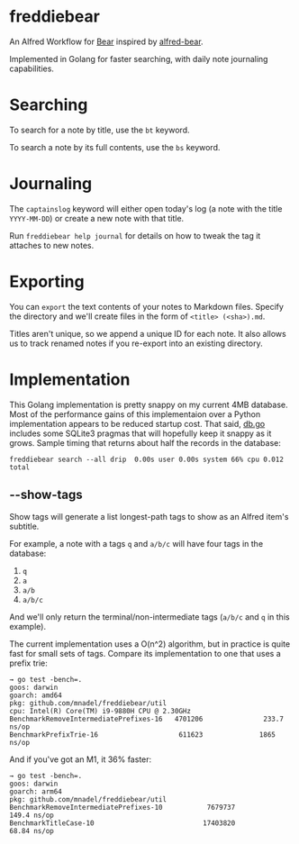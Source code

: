 # freddiebear

An Alfred Workflow for [Bear](https://bear.app) inspired by [alfred-bear](https://github.com/chrisbro/alfred-bear).

Implemented in Golang for faster searching, with daily note journaling capabilities.

# Searching

To search for a note by title, use the `bt` keyword.

To search a note by its full contents, use the `bs` keyword.

# Journaling

The `captainslog` keyword will either open today's log (a note with the title `YYYY-MM-DD`) or create a new note with that title.

Run `freddiebear help journal` for details on how to tweak the tag it attaches to new notes.

# Exporting

You can `export` the text contents of your notes to Markdown files. Specify the directory and we'll create files in the form of `<title> (<sha>).md`.

Titles aren't unique, so we append a unique ID for each note. It also allows us to track renamed notes if you re-export into an existing directory.

# Implementation

This Golang implementation is pretty snappy on my current 4MB database. Most of the performance gains of this implementaion over a Python implementation appears to be reduced startup cost. That said, [db.go](https://github.com/mnadel/freddiebear/blob/main/db/db.go) includes some SQLite3 pragmas that will hopefully keep it snappy as it grows. Sample timing that returns about half the records in the database:

```
freddiebear search --all drip  0.00s user 0.00s system 66% cpu 0.012 total
```

## --show-tags

Show tags will generate a list longest-path tags to show as an Alfred item's subtitle.

For example, a note with a tags `q` and `a/b/c` will have four tags in the database:
1. `q`
1. `a`
1. `a/b`
1. `a/b/c`

And we'll only return the terminal/non-intermediate tags (`a/b/c` and `q` in this example).

The current implementation uses a O(n^2) algorithm, but in practice is quite fast for small sets of tags. Compare its implementation to one that uses a prefix trie:

```
→ go test -bench=.
goos: darwin
goarch: amd64
pkg: github.com/mnadel/freddiebear/util
cpu: Intel(R) Core(TM) i9-9880H CPU @ 2.30GHz
BenchmarkRemoveIntermediatePrefixes-16   4701206               233.7 ns/op
BenchmarkPrefixTrie-16                    611623              1865 ns/op
```

And if you've got an M1, it 36% faster:
```
→ go test -bench=.
goos: darwin
goarch: arm64
pkg: github.com/mnadel/freddiebear/util
BenchmarkRemoveIntermediatePrefixes-10           7679737               149.4 ns/op
BenchmarkTitleCase-10                           17403820                68.84 ns/op
```
